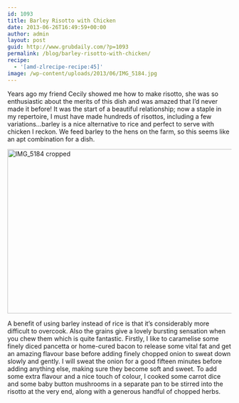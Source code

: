 ```yaml
---
id: 1093
title: Barley Risotto with Chicken
date: 2013-06-26T16:49:59+00:00
author: admin
layout: post
guid: http://www.grubdaily.com/?p=1093
permalink: /blog/barley-risotto-with-chicken/
recipe:
  - '[amd-zlrecipe-recipe:45]'
image: /wp-content/uploads/2013/06/IMG_5184.jpg
---
```

Years ago my friend Cecily showed me how to make risotto, she was so enthusiastic about the merits of this dish and was amazed that I&#8217;d never made it before! It was the start of a beautiful relationship; now a staple in my repertoire, I must have made hundreds of risottos, including a few variations&#8230;barley is a nice alternative to rice and perfect to serve with chicken I reckon. We feed barley to the hens on the farm, so this seems like an apt combination for a dish. 

[<img src="http://www.grubdaily.com/wp-content/uploads/2013/06/IMG_5184-cropped.jpg" alt="IMG_5184 cropped" width="555" height="370" class="aligncenter size-full wp-image-1094" srcset="http://www.grubdaily.com/wp-content/uploads/2013/06/IMG_5184-cropped.jpg 3114w, http://www.grubdaily.com/wp-content/uploads/2013/06/IMG_5184-cropped-300x200.jpg 300w, http://www.grubdaily.com/wp-content/uploads/2013/06/IMG_5184-cropped-1024x682.jpg 1024w" sizes="(max-width: 555px) 100vw, 555px" />](http://www.grubdaily.com/wp-content/uploads/2013/06/IMG_5184-cropped.jpg)

A benefit of using barley instead of rice is that it&#8217;s considerably more difficult to overcook. Also the grains give a lovely bursting sensation when you chew them which is quite fantastic. Firstly, I like to caramelise some finely diced pancetta or home-cured bacon to release some vital fat and get an amazing flavour base before adding finely chopped onion to sweat down slowly and gently. I will sweat the onion for a good fifteen minutes before adding anything else, making sure they become soft and sweet. To add some extra flavour and a nice touch of colour, I cooked some carrot dice and some baby button mushrooms in a separate pan to be stirred into the risotto at the very end, along with a generous handful of chopped herbs.